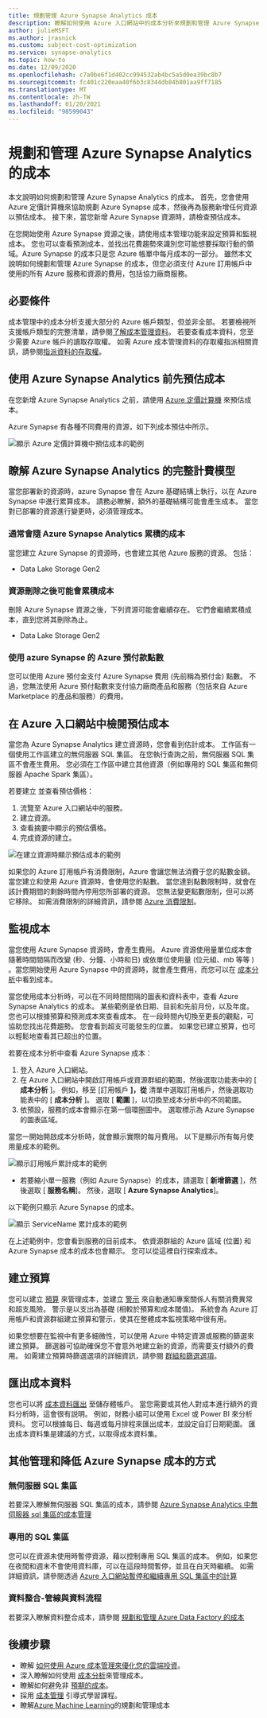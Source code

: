 ```yaml
---
title: 規劃管理 Azure Synapse Analytics 成本
description: 瞭解如何使用 Azure 入口網站中的成本分析來規劃和管理 Azure Synapse Analytics 的成本。
author: julieMSFT
ms.author: jrasnick
ms.custom: subject-cost-optimization
ms.service: synapse-analytics
ms.topic: how-to
ms.date: 12/09/2020
ms.openlocfilehash: c7a0be6f1d402cc994532ab4bc5a5d0ea39bc8b7
ms.sourcegitcommit: fc401c220eaa40f6b3c8344db84b801aa9ff7185
ms.translationtype: MT
ms.contentlocale: zh-TW
ms.lasthandoff: 01/20/2021
ms.locfileid: "98599043"
---
```

# <a name="plan-and-manage-costs-for-azure-synapse-analytics"></a>規劃和管理 Azure Synapse Analytics 的成本

本文說明如何規劃和管理 Azure Synapse Analytics 的成本。 首先，您會使用 Azure 定價計算機來協助規劃 Azure Synapse 成本，然後再為服務新增任何資源以預估成本。 接下來，當您新增 Azure Synapse 資源時，請檢查預估成本。

在您開始使用 Azure Synapse 資源之後，請使用成本管理功能來設定預算和監視成本。 您也可以查看預測成本，並找出花費趨勢來識別您可能想要採取行動的領域。Azure Synapse 的成本只是您 Azure 帳單中每月成本的一部分。 雖然本文說明如何規劃和管理 Azure Synapse 的成本，但您必須支付 Azure 訂用帳戶中使用的所有 Azure 服務和資源的費用，包括協力廠商服務。

## <a name="prerequisites"></a>必要條件

成本管理中的成本分析支援大部分的 Azure 帳戶類型，但並非全部。 若要檢視所支援帳戶類型的完整清單，請參閱[了解成本管理資料](../cost-management-billing/costs/understand-cost-mgt-data.md?WT.mc_id=costmanagementcontent_docsacmhorizontal_-inproduct-learn)。 若要查看成本資料，您至少需要 Azure 帳戶的讀取存取權。 如需 Azure 成本管理資料的存取權指派相關資訊，請參閱[指派資料的存取權](../cost-management-billing/costs/assign-access-acm-data.md?WT.mc_id=costmanagementcontent_docsacmhorizontal_-inproduct-learn)。

## <a name="estimate-costs-before-using-azure-synapse-analytics"></a>使用 Azure Synapse Analytics 前先預估成本

在您新增 Azure Synapse Analytics 之前，請使用 [Azure 定價計算機](https://azure.microsoft.com/pricing/calculator/) 來預估成本。

Azure Synapse 有各種不同費用的資源，如下列成本預估中所示。 

![顯示 Azure 定價計算機中預估成本的範例](./media/plan-manage-costs/cost-estimate.png)

## <a name="understand-the-full-billing-model-for-azure-synapse-analytics"></a>瞭解 Azure Synapse Analytics 的完整計費模型

當您部署新的資源時，azure Synapse 會在 Azure 基礎結構上執行，以在 Azure Synapse 中進行累算成本。 請務必瞭解，額外的基礎結構可能會產生成本。 當您對已部署的資源進行變更時，必須管理成本。 

### <a name="costs-that-typically-accrue-with-azure-synapse-analytics"></a>通常會隨 Azure Synapse Analytics 累積的成本

當您建立 Azure Synapse 的資源時，也會建立其他 Azure 服務的資源。 包括：

- Data Lake Storage Gen2

 ### <a name="costs-might-accrue-after-resource-deletion"></a>資源刪除之後可能會累積成本

刪除 Azure Synapse 資源之後，下列資源可能會繼續存在。 它們會繼續累積成本，直到您將其刪除為止。

- Data Lake Storage Gen2

### <a name="using-azure-prepayment-credit-with-azure-synapse"></a>使用 azure Synapse 的 Azure 預付款點數 

您可以使用 Azure 預付金支付 Azure Synapse 費用 (先前稱為預付金) 點數。 不過，您無法使用 Azure 預付點數來支付協力廠商產品和服務（包括來自 Azure Marketplace 的產品和服務）的費用。

## <a name="review-estimated-costs-in-the-azure-portal"></a>在 Azure 入口網站中檢閱預估成本

當您為 Azure Synapse Analytics 建立資源時，您會看到估計成本。 工作區有一個使用工作區建立的無伺服器 SQL 集區。 在您執行查詢之前，無伺服器 SQL 集區不會產生費用。 您必須在工作區中建立其他資源（例如專用的 SQL 集區和無伺服器 Apache Spark 集區）。

若要建立 <ResourceName> 並查看預估價格：

1. 流覽至 Azure 入口網站中的服務。
2. 建立資源。
3. 查看摘要中顯示的預估價格。
4. 完成資源的建立。

![在建立資源時顯示預估成本的範例](./media/plan-manage-costs/create-workspace-cost.png)


如果您的 Azure 訂用帳戶有消費限制，Azure 會讓您無法消費于您的點數金額。 當您建立和使用 Azure 資源時，會使用您的點數。 當您達到點數限制時，就會在該計費期間的剩餘時間內停用您所部署的資源。 您無法變更點數限制，但可以將它移除。 如需消費限制的詳細資訊，請參閱 [Azure 消費限制](../cost-management-billing/manage/spending-limit.md)。

## <a name="monitor-costs"></a>監視成本

當您使用 Azure Synapse 資源時，會產生費用。 Azure 資源使用量單位成本會隨著時間間隔而改變 (秒、分鐘、小時和日) 或依單位使用量 (位元組、mb 等等 ) 。當您開始使用 Azure Synapse 中的資源時，就會產生費用，而您可以在 [成本分析](../cost-management-billing/costs/quick-acm-cost-analysis.md?WT.mc_id=costmanagementcontent_docsacmhorizontal_-inproduct-learn)中看到成本。

當您使用成本分析時，可以在不同時間間隔的圖表和資料表中，查看 Azure Synapse Analytics 的成本。 某些範例是依日期、目前和先前月份，以及年度。 您也可以根據預算和預測成本來查看成本。 在一段時間內切換至更長的觀點，可協助您找出花費趨勢。 您會看到超支可能發生的位置。 如果您已建立預算，也可以輕鬆地查看其已超出的位置。

若要在成本分析中查看 Azure Synapse 成本：

1. 登入 Azure 入口網站。
2. 在 Azure 入口網站中開啟訂用帳戶或資源群組的範圍，然後選取功能表中的 [ **成本分析** ]。 例如，移至 [訂用帳戶 **]，從** 清單中選取訂用帳戶，然後選取功能表中的 [  **成本分析** ]。 選取 [ **範圍** ]，以切換至成本分析中的不同範圍。
3. 依預設，服務的成本會顯示在第一個環圈圖中。 選取標示為 Azure Synapse 的圖表區域。

當您一開始開啟成本分析時，就會顯示實際的每月費用。 以下是顯示所有每月使用量成本的範例。

![顯示訂用帳戶累計成本的範例](./media/plan-manage-costs/actual-monthly-costs.png)

- 若要縮小單一服務（例如 Azure Synapse）的成本，請選取 [ **新增篩選** ]，然後選取 [ **服務名稱**]。 然後，選取 [ **Azure Synapse Analytics**]。

以下範例只顯示 Azure Synapse 的成本。

![顯示 ServiceName 累計成本的範例](./media/plan-manage-costs/filtered-monthly-costs.png)

在上述範例中，您會看到服務的目前成本。 依資源群組的 Azure 區域 (位置) 和 Azure Synapse 成本的成本也會顯示。 您可以從這裡自行探索成本。

## <a name="create-budgets"></a>建立預算

您可以建立 [預算](../cost-management-billing/costs/tutorial-acm-create-budgets.md?WT.mc_id=costmanagementcontent_docsacmhorizontal_-inproduct-learn) 來管理成本，並建立 [警示](../cost-management-billing/costs/cost-mgt-alerts-monitor-usage-spending.md?WT.mc_id=costmanagementcontent_docsacmhorizontal_-inproduct-learn) 來自動通知專案關係人有關消費異常和超支風險。 警示是以支出為基礎 (相較於預算和成本閾值)。 系統會為 Azure 訂用帳戶和資源群組建立預算和警示，使其在整體成本監視策略中很有用。 

如果您想要在監視中有更多細微性，可以使用 Azure 中特定資源或服務的篩選來建立預算。 篩選器可協助確保您不會意外地建立新的資源，而需要支付額外的費用。 如需建立預算時篩選選項的詳細資訊，請參閱 [群組和篩選選項](../cost-management-billing/costs/group-filter.md?WT.mc_id=costmanagementcontent_docsacmhorizontal_-inproduct-learn)。

## <a name="export-cost-data"></a>匯出成本資料

您也可以將 [成本資料匯出](../cost-management-billing/costs/tutorial-export-acm-data.md?WT.mc_id=costmanagementcontent_docsacmhorizontal_-inproduct-learn) 至儲存體帳戶。 當您需要或其他人對成本進行額外的資料分析時，這會很有説明。 例如，財務小組可以使用 Excel 或 Power BI 來分析資料。 您可以根據每日、每週或每月排程來匯出成本，並設定自訂日期範圍。 匯出成本資料集是建議的方式，以取得成本資料集。


## <a name="other-ways-to-manage-and-reduce-costs-for-azure-synapse"></a>其他管理和降低 Azure Synapse 成本的方式 

### <a name="serverless-sql-pool"></a>無伺服器 SQL 集區

若要深入瞭解無伺服器 SQL 集區的成本，請參閱 [Azure Synapse Analytics 中無伺服器 sql 集區的成本管理](./sql/data-processed.md)

### <a name="dedicated-sql-pool"></a>專用的 SQL 集區

您可以在資源未使用時暫停資源，藉以控制專用 SQL 集區的成本。 例如，如果您在夜間和週末不會使用資料庫，可以在這段時間暫停，並且在白天時繼續。 如需詳細資訊，請參閱透過 [Azure 入口網站暫停和繼續專用 SQL 集區中的計算](./sql-data-warehouse/pause-and-resume-compute-portal.md?toc=/azure/synapse-analytics/toc.json&bc=/azure/synapse-analytics/breadcrumb/toc.json)

<!-- ### Serverless Apache Spark pool -->

### <a name="data-integration---pipelines-and-data-flows"></a>資料整合-管線與資料流程 

若要深入瞭解資料整合成本，請參閱 [規劃和管理 Azure Data Factory 的成本](../data-factory/plan-manage-costs.md)

## <a name="next-steps"></a>後續步驟

- 瞭解 [如何使用 Azure 成本管理來優化您的雲端投資](../cost-management-billing/costs/cost-mgt-best-practices.md?WT.mc_id=costmanagementcontent_docsacmhorizontal_-inproduct-learn)。
- 深入瞭解如何使用 [成本分析](../cost-management-billing/costs/quick-acm-cost-analysis.md?WT.mc_id=costmanagementcontent_docsacmhorizontal_-inproduct-learn)來管理成本。
- 瞭解如何避免非 [預期的成本](../cost-management-billing/cost-management-billing-overview.md?WT.mc_id=costmanagementcontent_docsacmhorizontal_-inproduct-learn)。
- 採用 [成本管理](/learn/paths/control-spending-manage-bills?WT.mc_id=costmanagementcontent_docsacmhorizontal_-inproduct-learn) 引導式學習課程。
- 瞭解[Azure Machine Learning](../machine-learning/concept-plan-manage-cost.md)的規劃和管理成本